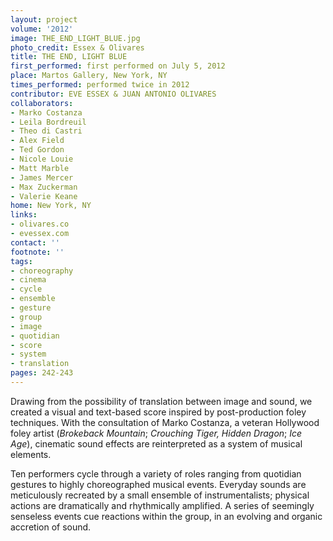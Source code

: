 ```yaml
---
layout: project
volume: '2012'
image: THE_END_LIGHT_BLUE.jpg
photo_credit: Essex & Olivares
title: THE END, LIGHT BLUE
first_performed: first performed on July 5, 2012
place: Martos Gallery, New York, NY
times_performed: performed twice in 2012
contributor: EVE ESSEX & JUAN ANTONIO OLIVARES
collaborators:
- Marko Costanza
- Leila Bordreuil
- Theo di Castri
- Alex Field
- Ted Gordon
- Nicole Louie
- Matt Marble
- James Mercer
- Max Zuckerman
- Valerie Keane
home: New York, NY
links:
- olivares.co
- evessex.com
contact: ''
footnote: ''
tags:
- choreography
- cinema
- cycle
- ensemble
- gesture
- group
- image
- quotidian
- score
- system
- translation
pages: 242-243
---
```


Drawing from the possibility of translation between image and sound, we created a visual and text-based score inspired by post-production foley techniques. With the consultation of Marko Costanza, a veteran Hollywood foley artist (_Brokeback Mountain_; _Crouching Tiger, Hidden Dragon_; _Ice Age_), cinematic sound effects are reinterpreted as a system of musical elements.

Ten performers cycle through a variety of roles ranging from quotidian gestures to highly choreographed musical events. Everyday sounds are meticulously recreated by a small ensemble of instrumentalists; physical actions are dramatically and rhythmically amplified. A series of seemingly senseless events cue reactions within the group, in an evolving and organic accretion of sound.
